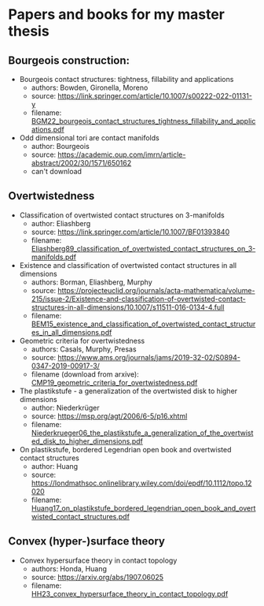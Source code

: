 # Papers and books for my master thesis

## Bourgeois construction:
- Bourgeois contact structures: tightness, fillability and applications
	- authors: Bowden, Gironella, Moreno
	- source: https://link.springer.com/article/10.1007/s00222-022-01131-y
	- filename: [BGM22_bourgeois_contact_structures_tightness_fillability_and_applications.pdf](BGM22_bourgeois_contact_structures_tightness_fillability_and_applications.pdf)
- Odd dimensional tori are contact manifolds
	- author: Bourgeois
	- source: https://academic.oup.com/imrn/article-abstract/2002/30/1571/650162
	- can't download

## Overtwistedness
- Classification of overtwisted contact structures on 3-manifolds
	- author: Eliashberg
	- source: https://link.springer.com/article/10.1007/BF01393840
	- filename: [Eliashberg89_classification_of_overtwisted_contact_structures_on_3-manifolds.pdf](Eliashberg89_classification_of_overtwisted_contact_structures_on_3-manifolds.pdf)
- Existence and classification of overtwisted contact structures in all dimensions
	- authors: Borman, Eliashberg, Murphy
	- source: https://projecteuclid.org/journals/acta-mathematica/volume-215/issue-2/Existence-and-classification-of-overtwisted-contact-structures-in-all-dimensions/10.1007/s11511-016-0134-4.full
	- filename: [BEM15_existence_and_classification_of_overtwisted_contact_structures_in_all_dimensions.pdf](BEM15_existence_and_classification_of_overtwisted_contact_structures_in_all_dimensions.pdf)
- Geometric criteria for overtwistedness
	- authors: Casals, Murphy, Presas
	- source: https://www.ams.org/journals/jams/2019-32-02/S0894-0347-2019-00917-3/
	- filename (download from arxive): [CMP19_geometric_criteria_for_overtwistedness.pdf](CMP19_geometric_criteria_for_overtwistedness.pdf)
- The plastikstufe - a generalization of the overtwisted disk to higher dimensions
	- author: Niederkrüger
	- source: https://msp.org/agt/2006/6-5/p16.xhtml
	- filename: [Niederkrueger06_the_plastikstufe_a_generalization_of_the_overtwisted_disk_to_higher_dimensions.pdf](Niederkrueger06_the_plastikstufe_a_generalization_of_the_overtwisted_disk_to_higher_dimensions.pdf)
- On plastikstufe, bordered Legendrian open book and overtwisted contact structures
	- author: Huang
	- source: https://londmathsoc.onlinelibrary.wiley.com/doi/epdf/10.1112/topo.12020
	- filename: [Huang17_on_plastikstufe_bordered_legendrian_open_book_and_overtwisted_contact_structures.pdf](Huang17_on_plastikstufe_bordered_legendrian_open_book_and_overtwisted_contact_structures.pdf)

## Convex (hyper-)surface theory
- Convex hypersurface theory in contact topology
	- authors: Honda, Huang
	- source: https://arxiv.org/abs/1907.06025
	- filename: [HH23_convex_hypersurface_theory_in_contact_topology.pdf](HH23_convex_hypersurface_theory_in_contact_topology.pdf)